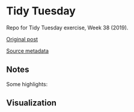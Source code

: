 # Tidy Tuesday
Repo for Tidy Tuesday exercise, Week 38 (2019).

[Original post]()

[Source metadata]()

## Notes  


Some highlights:


## Visualization  

![]()
